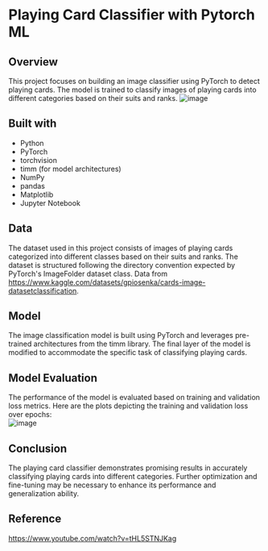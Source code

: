 # Playing Card Classifier with Pytorch ML
## Overview
This project focuses on building an image classifier using PyTorch to detect playing cards. The model is trained to classify images of playing cards into different categories based on their suits and ranks.
![image](https://github.com/DeZhaysun/PlayingCardClassifier/assets/61562373/ad681542-d995-4026-9239-61b2148c9db3)


## Built with
- Python
- PyTorch
- torchvision
- timm (for model architectures)
- NumPy
- pandas
- Matplotlib
- Jupyter Notebook

## Data
The dataset used in this project consists of images of playing cards categorized into different classes based on their suits and ranks. The dataset is structured following the directory convention expected by PyTorch's ImageFolder dataset class. Data from https://www.kaggle.com/datasets/gpiosenka/cards-image-datasetclassification.

## Model
The image classification model is built using PyTorch and leverages pre-trained architectures from the timm library. The final layer of the model is modified to accommodate the specific task of classifying playing cards. 

## Model Evaluation
The performance of the model is evaluated based on training and validation loss metrics. Here are the plots depicting the training and validation loss over epochs:<br>
![image](https://github.com/DeZhaysun/PlayingCardRecognition/assets/61562373/d8deab5a-2caa-43f5-833a-0b87c39c39c3)

## Conclusion
The playing card classifier demonstrates promising results in accurately classifying playing cards into different categories. Further optimization and fine-tuning may be necessary to enhance its performance and generalization ability.

## Reference
https://www.youtube.com/watch?v=tHL5STNJKag
